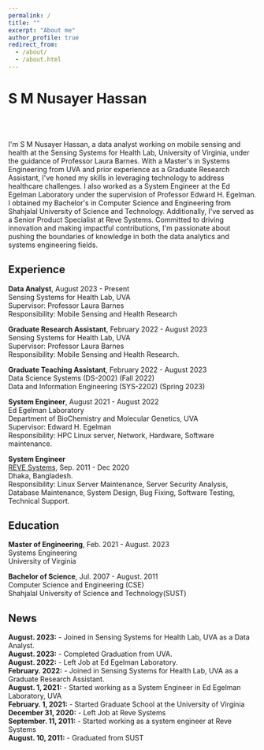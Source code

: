 ```yaml
---
permalink: /
title: ""
excerpt: "About me"
author_profile: true
redirect_from: 
  - /about/
  - /about.html
---
```


# S M Nusayer Hassan  

<br><br>

I'm S M Nusayer Hassan, a data analyst working on mobile sensing and health at the Sensing Systems for Health Lab, University of Virginia, under the guidance of Professor Laura Barnes. With a Master's in Systems Engineering from UVA and prior experience as a Graduate Research Assistant, I've honed my skills in leveraging technology to address healthcare challenges. I also worked as a System Engineer at the Ed Egelman Laboratory under the supervision of Professor Edward H. Egelman. I obtained my Bachelor's in Computer Science and Engineering from Shahjalal University of Science and Technology. Additionally, I've served as a Senior Product Specialist at Reve Systems. Committed to driving innovation and making impactful contributions, I'm passionate about pushing the boundaries of knowledge in both the data analytics and systems engineering fields.

## Experience  

**Data Analyst**, August 2023 - Present  
Sensing Systems for Health Lab, UVA  
Supervisor: Professor Laura Barnes  
Responsibility: Mobile Sensing and Health Research  

**Graduate Research Assistant**, February 2022 - August 2023  
Sensing Systems for Health Lab, UVA  
Supervisor: Professor Laura Barnes  
Responsibility: Mobile Sensing and Health Research.  

**Graduate Teaching Assistant**, February 2022 - August 2023  
Data Science Systems (DS-2002) (Fall 2022)  
Data and Information Engineering (SYS-2202) (Spring 2023)  

**System Engineer**, August 2021 - August 2022  
Ed Egelman Laboratory  
Department of BioChemistry and Molecular Genetics, UVA   
Supervisor: Edward H. Egelman  
Responsibility: HPC Linux server, Network, Hardware, Software maintenance.  

**System Engineer**  
[REVE Systems](https://www.revesoft.com/),  Sep. 2011 - Dec 2020  
Dhaka, Bangladesh.  
Responsibility: Linux Server Maintenance, Server Security Analysis, Database Maintenance, System Design, Bug Fixing, Software Testing, Technical Support.  



## Education

**Master of Engineering**,  Feb. 2021 - August. 2023  
Systems Engineering   
University of Virginia 


**Bachelor of Science**,  Jul. 2007 - August. 2011  
Computer Science and Engineering (CSE)  
Shahjalal University of Science and Technology(SUST)  





## News


**August. 2023:** - Joined in Sensing Systems for Health Lab, UVA as a Data Analyst.  
**August. 2023:** - Completed Graduation from UVA.  
**August. 2022:** - Left Job at Ed Egelman Laboratory.  
**February. 2022:** - Joined in Sensing Systems for Health Lab, UVA as a Graduate Research Assistant.  
**August. 1, 2021:** - Started working as a System Engineer in  Ed Egelman Laboratory, UVA  
**February. 1, 2021:** - Started Graduate School at the University of Virginia  
**December 31, 2020:** - Left Job at Reve Systems  
**September. 11, 2011:** - Started working as a system engineer at Reve Systems  
**August. 10, 2011:** - Graduated from SUST  






